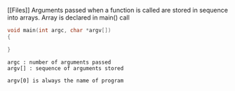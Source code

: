 [[Files]]
Arguments passed when a function is called are stored in sequence into arrays. Array is declared in main() call
```c
void main(int argc, char *argv[])
{

}
```
```
argc : number of arguments passed
argv[] : sequence of arguments stored

argv[0] is always the name of program
```